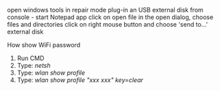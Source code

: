 open windows tools in repair mode
plug-in an USB external disk
from console - start Notepad app
click on open file
in the open dialog, choose files and directories
click on right mouse button and choose 'send to...' external disk

How show WiFi password
1. Run CMD
2. Type: *netsh*
3. Type: *wlan show profile*
4. Type: *wlan show profile "xxx xxx" key=clear*
